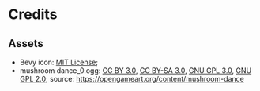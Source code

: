 # Credits

## Assets

* Bevy icon: [MIT License](licenses/Bevy_MIT_License.md);
* mushroom dance_0.ogg: [CC BY 3.0](https://creativecommons.org/licenses/by/3.0/deed.en), [CC BY-SA 3.0](https://creativecommons.org/licenses/by-sa/3.0/), [GNU GPL 3.0](https://www.gnu.org/licenses/gpl-3.0.html#license-text), [GNU GPL 2.0](https://www.gnu.org/licenses/old-licenses/gpl-2.0.html); source: https://opengameart.org/content/mushroom-dance